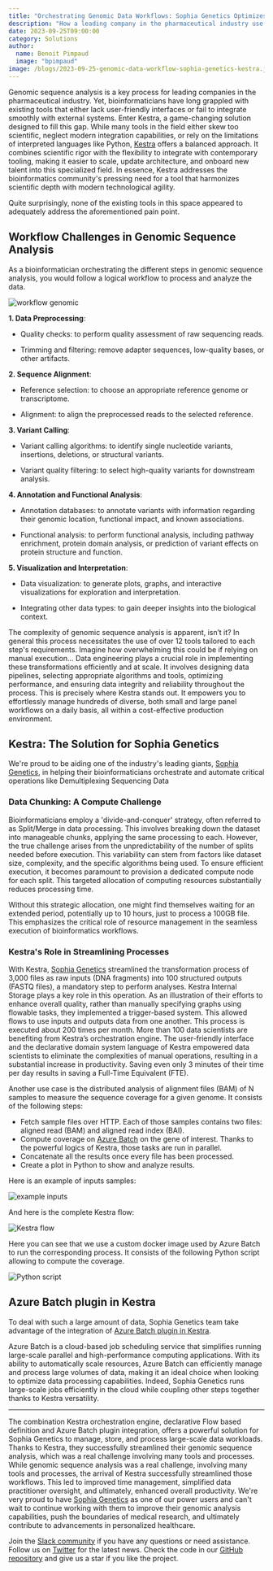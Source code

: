 ```yaml
---
title: "Orchestrating Genomic Data Workflows: Sophia Genetics Optimizes Operations with Kestra"
description: "How a leading company in the pharmaceutical industry use Kestra to orchestrate genomic data workflows ?"
date: 2023-09-25T09:00:00
category: Solutions
author:
  name: Benoit Pimpaud
  image: "bpimpaud"
image: /blogs/2023-09-25-genomic-data-workflow-sophia-genetics-kestra.jpg
---
```


Genomic sequence analysis is a key process for leading companies in the pharmaceutical industry. Yet, bioinformaticians have long grappled with existing tools that either lack user-friendly interfaces or fail to integrate smoothly with external systems. Enter Kestra, a game-changing solution designed to fill this gap. While many tools in the field either skew too scientific, neglect modern integration capabilities, or rely on the limitations of interpreted languages like Python, [Kestra](https://github.com/kestra-io/kestra) offers a balanced approach. It combines scientific rigor with the flexibility to integrate with contemporary tooling, making it easier to scale, update architecture, and onboard new talent into this specialized field. In essence, Kestra addresses the bioinformatics community's pressing need for a tool that harmonizes scientific depth with modern technological agility.

Quite surprisingly, none of the existing tools in this space appeared to adequately address the aforementioned pain point.



## Workflow Challenges in Genomic Sequence Analysis

As a bioinformatician orchestrating the different steps in genomic sequence analysis, you would follow a logical workflow to process and analyze the data.

![workflow genomic](/blogs/2023-09-25-genomic-data-workflow-sophia-genetics-kestra/workflow_genomic.jpg)


**1. Data Preprocessing**: 
    
* Quality checks: to perform quality assessment of raw sequencing reads.
    
* Trimming and filtering: remove adapter sequences, low-quality bases, or other artifacts.

**2. Sequence Alignment**: 
    
* Reference selection: to choose an appropriate reference genome or transcriptome.
    
* Alignment: to align the preprocessed reads to the selected reference.

**3. Variant Calling**: 
    
* Variant calling algorithms: to identify single nucleotide variants, insertions, deletions, or structural variants.
    
* Variant quality filtering: to select high-quality variants for downstream analysis.

**4. Annotation and Functional Analysis**: 
    
* Annotation databases: to annotate variants with information regarding their genomic location, functional impact, and known associations.
    
* Functional analysis: to perform functional analysis, including pathway enrichment, protein domain analysis, or prediction of variant effects on protein structure and function.

**5. Visualization and Interpretation**: 
    
* Data visualization: to generate plots, graphs, and interactive visualizations for exploration and interpretation. 
    
* Integrating other data types: to gain deeper insights into the biological context.


The complexity of genomic sequence analysis is apparent, isn’t it? In general this process necessitates the use of over 12 tools tailored to each step's requirements. Imagine how overwhelming this could be if relying on manual execution… Data engineering plays a crucial role in implementing these transformations efficiently and at scale. It involves designing data pipelines, selecting appropriate algorithms and tools, optimizing performance, and ensuring data integrity and reliability throughout the process.
This is precisely where Kestra stands out. It empowers you to effortlessly manage hundreds of diverse, both small and large panel workflows on a daily basis, all within a cost-effective production environment.


## Kestra: The Solution for Sophia Genetics

We're proud to be aiding one of the industry's leading giants, [Sophia Genetics](https://www.sophiagenetics.com/), in helping their bioinformaticians orchestrate and automate critical operations like Demultiplexing Sequencing Data

### Data Chunking: A Compute Challenge

Bioinformaticians employ a 'divide-and-conquer' strategy, often referred to as Split/Merge in data processing. This involves breaking down the dataset into manageable chunks, applying the same processing to each.
However, the true challenge arises from the unpredictability of the number of splits needed before execution. This variability can stem from factors like dataset size, complexity, and the specific algorithms being used. To ensure efficient execution, it becomes paramount to provision a dedicated compute node for each split. This targeted allocation of computing resources substantially reduces processing time.

Without this strategic allocation, one might find themselves waiting for an extended period, potentially up to 10 hours, just to process a 100GB file. This emphasizes the critical role of resource management in the seamless execution of bioinformatics workflows.

### Kestra's Role in Streamlining Processes

With Kestra, [Sophia Genetics](https://www.sophiagenetics.com/) streamlined the transformation process of 3,000 files as raw inputs (DNA fragments) into 100 structured outputs (FASTQ files), a mandatory step to perform analyses. Kestra Internal Storage plays a key role in this operation. As an illustration of their efforts to enhance overall quality, rather than manually specifying graphs using flowable tasks, they implemented a trigger-based system. This allowed flows to use inputs and outputs data from one another.
This process is executed about 200 times per month. More than 100 data scientists are benefiting from Kestra’s orchestration engine. The user-friendly interface and the declarative domain system language of Kestra empowered data scientists to eliminate the complexities of manual operations, resulting in a substantial increase in productivity. Saving even only 3 minutes of their time per day results in saving a Full-Time Equivalent (FTE).

Another use case is the distributed analysis of alignment files (BAM) of N samples to measure the sequence coverage for a given genome.
It consists of the following steps:

* Fetch sample files over HTTP. Each of those samples contains two files: aligned read (BAM) and aligned read index (BAI).
* Compute coverage on [Azure Batch](https://kestra.io/plugins/plugin-azure) on the gene of interest. Thanks to the powerful logics of Kestra, those tasks are run in parallel.
* Concatenate all the results once every file has been processed.
* Create a plot in Python to show and analyze results.


Here is an example of inputs samples:

![example inputs](/blogs/2023-09-25-genomic-data-workflow-sophia-genetics-kestra/example_input.png)

And here is the complete Kestra flow:

![Kestra flow](/blogs/2023-09-25-genomic-data-workflow-sophia-genetics-kestra/script.png)

Here you can see that we use a custom docker image used by Azure Batch to run the corresponding process. It consists of the following Python script allowing to compute the coverage.

![Python script](/blogs/2023-09-25-genomic-data-workflow-sophia-genetics-kestra/script.png)

## Azure Batch plugin in Kestra

To deal with such a large amount of data, Sophia Genetics team take advantage of the integration of [Azure Batch plugin in Kestra](https://kestra.io/plugins/plugin-azure). 

Azure Batch is a cloud-based job scheduling service that simplifies running large-scale parallel and high-performance computing applications. With its ability to automatically scale resources, Azure Batch can efficiently manage and process large volumes of data, making it an ideal choice when looking to optimize data processing capabilities.
Indeed, Sophia Genetics runs large-scale jobs efficiently in the cloud while coupling other steps together thanks to Kestra versatility.

---

The combination Kestra orchestration engine, declarative Flow based definition and Azure Batch plugin integration, offers a powerful solution for Sophia Genetics to manage, store, and process large-scale data workloads. 
Thanks to Kestra, they successfully streamlined their genomic sequence analysis, which was a real challenge involving many tools and processes.
While genomic sequence analysis was a real challenge, involving many tools and processes, the arrival of Kestra successfully streamlined those workflows. This led to improved time management, simplified data practitioner oversight, and ultimately, enhanced overall productivity.
We're very proud to have [Sophia Genetics](https://www.sophiagenetics.com/) as one of our power users and can't wait to continue working with them to improve their genomic analysis capabilities, push the boundaries of medical research, and ultimately contribute to advancements in personalized healthcare.


Join the [Slack community](https://kestra.io/slack) if you have any questions or need assistance. Follow us on [Twitter](https://twitter.com/kestra_io) for the latest news. Check the code in our [GitHub repository](https://github.com/kestra-io/kestra) and give us a star if you like the project.

